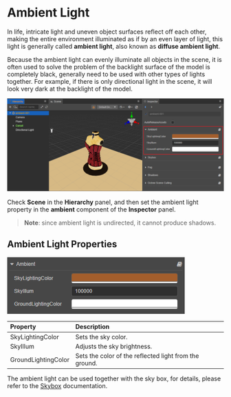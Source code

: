 # Ambient Light

In life, intricate light and uneven object surfaces reflect off each other, making the entire environment illuminated as if by an even layer of light, this light is generally called **ambient light**, also known as **diffuse ambient light**.

Because the ambient light can evenly illuminate all objects in the scene, it is often used to solve the problem of the backlight surface of the model is completely black, generally need to be used with other types of lights together. For example, if there is only directional light in the scene, it will look very dark at the backlight of the model.

![ambient](ambient/ambient.png)

Check **Scene** in the **Hierarchy** panel, and then set the ambient light property in the **ambient** component of the **Inspector** panel.

> **Note**: since ambient light is undirected, it cannot produce shadows.

## Ambient Light Properties

![ambient panel](ambient/ambient-prop.png)

| Property | Description |
| :--- | :--- |
| SkyLightingColor    | Sets the sky color. |
| SkyIllum            | Adjusts the sky brightness. |
| GroundLightingColor | Sets the color of the reflected light from the ground. |

The ambient light can be used together with the sky box, for details, please refer to the [Skybox](../../skybox.md) documentation.
